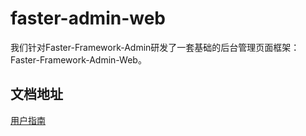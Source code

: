 # faster-admin-web

我们针对Faster-Framework-Admin研发了一套基础的后台管理页面框架：Faster-Framework-Admin-Web。


## 文档地址

[用户指南](https://faster-framework.github.io/faster-framework-guide/admin-web/)


